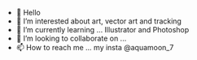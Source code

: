 - 👋 Hello
- 👀 I’m interested about art, vector art and tracking
- 🌱 I’m currently learning ... Illustrator and Photoshop
- 💞️ I’m looking to collaborate on ... 
- 📫 How to reach me ... my insta @aquamoon_7

<!---
AceOfPentacle/AceOfPentacle is a ✨ special ✨ repository because its `README.md` (this file) appears on your GitHub profile.
You can click the Preview link to take a look at your changes.
--->
